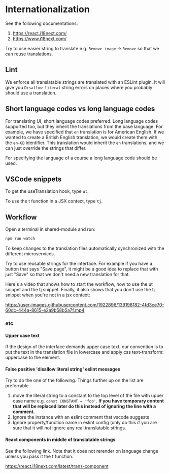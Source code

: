 # Internationalization

See the following documentations:

1. https://react.i18next.com/
2. https://www.i18next.com/

Try to use easier string to translate e.g. `Remove image` -> `Remove` so that we can reuse translations.

## Lint

We enforce all translatable strings are translated with an ESLint plugin. It will give you `Disallow literal` string errors on places where you probably should use a translation.

## Short language codes vs long language codes

For translating UI, short language codes preferred. Long language codes supported too, but they inherit the translations from the base language. For example, we have specified that `en` translation is for American English. If we wanted to create a British English translation, we would create them with the `en-GB` identifier. This translation would inherit the `en` translations, and we can just override the strings that differ.

For specifying the language of a course a long language code should be used.

## VSCode snippets

To get the useTranslation hook, type `ut`.

To use the t function in a JSX context, type `tj`.


## Workflow

Open a terminal in shared-module and run:

```bash
npm run watch
```

To keep changes to the translation files automatically synchronized with the different microservices.

Try to use reusable strings for the interface. For example if you have a button that says "Save page", it might be a good idea to replace that with just "Save" so that we don't need a new translation for that.

Here's a video that shows how to start the workflow, how to use the ut snippet and the tj snippet. Finally, it also shows that you don't use the tj snippet when you're not in a jsx context: 

https://user-images.githubusercontent.com/1922896/139198182-4fd3ce70-60dc-444a-8615-e2a9b58b5a7f.mp4

### etc

#### Upper case text

If the design of the interface demands upper case text, our convention is to put the text in the translation file in lowercase and apply css text-transform: uppercase to the element.


#### False positive 'disallow literal string' eslint messages

Try to do the one of the following. Things further up on the list are preferrable.

1. move the literal string to a constant to the top level of the file with upper case name e.g. `const CONSTANT = 'foo'`. **If you have temporary content that will be replaced later do this instead of ignoring the line with a comment.**
2. Ignore the instance with an eslint comment that vscode suggests
3. Ignore property/function name in eslint config (only do this if you are sure that it will not ignore any real translatable strings.

#### React components in middle of translatable strings

See the following link. Note that it does not rerender on language change unless you pass it the t function.

https://react.i18next.com/latest/trans-component
